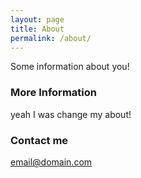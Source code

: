 ```yaml
---
layout: page
title: About
permalink: /about/
---
```


Some information about you!

### More Information

yeah I was change my about!

### Contact me

[email@domain.com](mailto:email@domain.com)